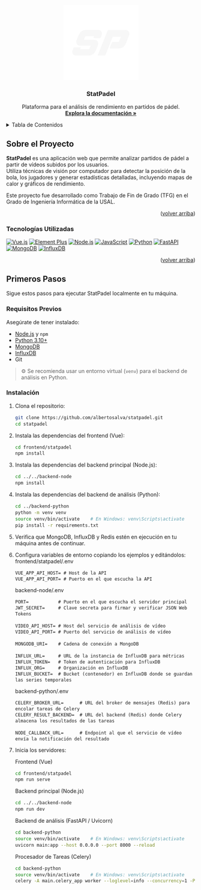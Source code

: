<a id="readme-top"></a>

<!-- PROJECT LOGO -->
<br />
<div align="center">
  <a href="https://github.com/albertosalva/StatPadel">
    <img src="images/logo.png" alt="Logo" width="200" height="200">
  </a>

<h3 align="center">StatPadel</h3>

  <p align="center">
    Plataforma para el análisis de rendimiento en partidos de pádel.
    <br />
    <a href="https://github.com/albertosalva/StatPadel"><strong>Explora la documentación »</strong></a>
    <br />
  </p>
</div>



<!-- TABLE OF CONTENTS -->
<details>
  <summary>Tabla de Contenidos</summary>
  <ol>
    <li>
      <a href="#sobre-el-proyecto">Sobre el Proyecto</a>
      <ul>
        <li><a href="#tecnologías-utilizadas">Tecnologías Utilizadas</a></li>
      </ul>
    </li>
    <li>
      <a href="#primeros-pasos">Primeros Pasos</a>
      <ul>
        <li><a href="#requisitos-previos">Requisitos Previos</a></li>
        <li><a href="#instalación">Instalación</a></li>
      </ul>
    </li>
    <!--<li><a href="#usage">Uso</a></li>-->
  </ol>
</details>


<!-- ABOUT THE PROJECT -->
## Sobre el Proyecto

<!--[![Product Name Screen Shot][product-screenshot]](https://example.com)-->

**StatPadel** es una aplicación web que permite analizar partidos de pádel a partir de vídeos subidos por los usuarios.  
Utiliza técnicas de visión por computador para detectar la posición de la bola, los jugadores y generar estadísticas detalladas, incluyendo mapas de calor y gráficos de rendimiento.

Este proyecto fue desarrollado como Trabajo de Fin de Grado (TFG) en el Grado de Ingeniería Informática de la USAL.


<p align="right">(<a href="#readme-top">volver arriba</a>)</p>


### Tecnologías Utilizadas

 [![Vue.js][Vue.js]][Vue-url] 
 [![Element Plus][ElementPlus]][ElementPlus-url] 
 [![Node.js][Node.js]][Node-url] 
 [![JavaScript][JavaScript]][JavaScript-url] 
 [![Python][Python]][Python-url] 
 [![FastAPI][FastAPI]][FastAPI-url] 
 [![MongoDB][MongoDB]][MongoDB-url] 
 [![InfluxDB][InfluxDB]][InfluxDB-url] 

<p align="right">(<a href="#readme-top">volver arriba</a>)</p>



<!-- GETTING STARTED -->
## Primeros Pasos

Sigue estos pasos para ejecutar StatPadel localmente en tu máquina.

### Requisitos Previos

Asegúrate de tener instalado:

- [Node.js](https://nodejs.org/) y `npm`
- [Python 3.10+](https://www.python.org/)
- [MongoDB](https://www.mongodb.com/)
- [InfluxDB](https://www.influxdata.com/)
- Git

> ⚙️ Se recomienda usar un entorno virtual (`venv`) para el backend de análisis en Python.

### Instalación

1. Clona el repositorio:
   ```bash
   git clone https://github.com/albertosalva/statpadel.git
   cd statpadel
   ```
2. Instala las dependencias del frontend (Vue):
    ```bash
    cd frontend/statpadel
    npm install
    ```
3. Instala las dependencias del backend principal (Node.js):
    ```bash
    cd ../../backend-node
    npm install
    ```
4. Instala las dependencias del backend de análisis (Python):
    ```bash
    cd ../backend-python
    python -m venv venv
    source venv/bin/activate    # En Windows: venv\Scripts\activate
    pip install -r requirements.txt
    ```
5. Verifica que MongoDB, InfluxDB y Redis estén en ejecución en tu máquina antes de continuar.
6. Configura variables de entorno copiando los ejemplos y editándolos:
    frontend/statpadel/.env
    ```dotenv
    VUE_APP_API_HOST= # Host de la API
    VUE_APP_API_PORT= # Puerto en el que escucha la API
    ```
    backend-node/.env
    ```dotenv
    PORT=           # Puerto en el que escucha el servidor principal
    JWT_SECRET=     # Clave secreta para firmar y verificar JSON Web Tokens

    VIDEO_API_HOST= # Host del servicio de análisis de vídeo
    VIDEO_API_PORT= # Puerto del servicio de análisis de vídeo

    MONGODB_URI=    # Cadena de conexión a MongoDB

    INFLUX_URL=     # URL de la instancia de InfluxDB para métricas
    INFLUX_TOKEN=   # Token de autenticación para InfluxDB
    INFLUX_ORG=     # Organización en InfluxDB
    INFLUX_BUCKET=  # Bucket (contenedor) en InfluxDB donde se guardan las series temporales
    ```
    backend-python/.env
    ```dotenv
    CELERY_BROKER_URL=      # URL del broker de mensajes (Redis) para encolar tareas de Celery
    CELERY_RESULT_BACKEND=  # URL del backend (Redis) donde Celery almacena los resultados de las tareas  

    NODE_CALLBACK_URL=      # Endpoint al que el servicio de vídeo envía la notificación del resultado  
    ```
7. Inicia los servidores:
    
    Frontend (Vue)
    ```bash
    cd frontend/statpadel
    npm run serve
    ```
    Backend principal (Node.js)
    ```bash
    cd ../../backend-node
    npm run dev
    ```
    Backend de análisis (FastAPI / Uvicorn)
    ```bash
    cd backend-python
    source venv/bin/activate    # En Windows: venv\Scripts\activate
    uvicorn main:app --host 0.0.0.0 --port 8000 --reload
    ```
    Procesador de Tareas (Celery)
    ```bash
    cd backend-python
    source venv/bin/activate    # En Windows: venv\Scripts\activate
    celery -A main.celery_app worker --loglevel=info --concurrency=1 -P solo
    ```



<!-- MARKDOWN LINKS & IMAGES -->
<!-- https://www.markdownguide.org/basic-syntax/#reference-style-links -->
[Vue.js]: https://img.shields.io/badge/Vue.js-35495E?style=for-the-badge&logo=vuedotjs&logoColor=4FC08D
[Vue-url]: https://vuejs.org/
[ElementPlus]: https://img.shields.io/badge/Element--Plus-409EFF?style=for-the-badge
[ElementPlus-url]: https://element-plus.org/
[Node.js]: https://img.shields.io/badge/Node.js-339933?style=for-the-badge&logo=nodedotjs&logoColor=white
[Node-url]: https://nodejs.org/
[JavaScript]: https://img.shields.io/badge/JavaScript-F7DF1E?style=for-the-badge&logo=javascript&logoColor=black
[JavaScript-url]: https://developer.mozilla.org/es/docs/Web/JavaScript
[Python]: https://img.shields.io/badge/Python-3776AB?style=for-the-badge&logo=python&logoColor=white
[Python-url]: https://www.python.org/
[FastAPI]: https://img.shields.io/badge/FastAPI-009688?style=for-the-badge&logo=fastapi&logoColor=white
[FastAPI-url]: https://fastapi.tiangolo.com/
[MongoDB]: https://img.shields.io/badge/MongoDB-4EA94B?style=for-the-badge&logo=mongodb&logoColor=white
[MongoDB-url]: https://www.mongodb.com/
[InfluxDB]: https://img.shields.io/badge/InfluxDB-22ADF6?style=for-the-badge&logo=influxdb&logoColor=white
[InfluxDB-url]: https://www.influxdata.com/